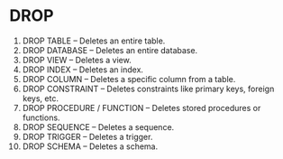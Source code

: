 # DROP

1. DROP TABLE – Deletes an entire table.
1. DROP DATABASE – Deletes an entire database.
1. DROP VIEW – Deletes a view.
1. DROP INDEX – Deletes an index.
1. DROP COLUMN – Deletes a specific column from a table.
1. DROP CONSTRAINT – Deletes constraints like primary keys, foreign keys, etc.
1. DROP PROCEDURE / FUNCTION – Deletes stored procedures or functions.
1. DROP SEQUENCE – Deletes a sequence.
1. DROP TRIGGER – Deletes a trigger.
1. DROP SCHEMA – Deletes a schema.
